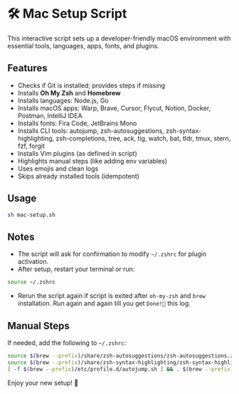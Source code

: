 # 🛠️ Mac Setup Script

This interactive script sets up a developer-friendly macOS environment with essential tools, languages, apps, fonts, and plugins.

## Features

* Checks if Git is installed; provides steps if missing
* Installs **Oh My Zsh** and **Homebrew**
* Installs languages: Node.js, Go
* Installs macOS apps: Warp, Brave, Cursor, Flycut, Notion, Docker, Postman, IntelliJ IDEA
* Installs fonts: Fira Code, JetBrains Mono
* Installs CLI tools: autojump, zsh-autosuggestions, zsh-syntax-highlighting, zsh-completions, tree, ack, tig, watch, bat, tldr, tmux, stern, fzf, forgit
* Installs Vim plugins (as defined in script)
* Highlights manual steps (like adding env variables)
* Uses emojis and clean logs
* Skips already installed tools (idempotent)

## Usage

```bash
sh mac-setup.sh
```

## Notes

* The script will ask for confirmation to modify `~/.zshrc` for plugin activation.
* After setup, restart your terminal or run:

```bash
source ~/.zshrc
```
* Rerun the script again if script is exited after `oh-my-zsh` and `brew` installation. Run again and again till you get `Done!🎉` this log.

 
## Manual Steps

If needed, add the following to `~/.zshrc`:

```bash
source $(brew --prefix)/share/zsh-autosuggestions/zsh-autosuggestions.zsh
source $(brew --prefix)/share/zsh-syntax-highlighting/zsh-syntax-highlighting.zsh
[ -f $(brew --prefix)/etc/profile.d/autojump.sh ] && . $(brew --prefix)/etc/profile.d/autojump.sh
```

Enjoy your new setup! 🚀

